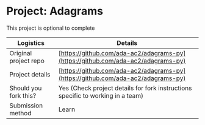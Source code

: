 # Project: Adagrams
This project is optional to complete

| Logistics             | Details                              |
| --------------------- | ------------------------------------ |
| Original project repo | [https://github.com/ada-ac2/adagrams-py](https://github.com/ada-ac2/adagrams-py) |
| Project details       | [https://github.com/ada-ac2/adagrams-py](https://github.com/ada-ac2/adagrams-py) |
| Should you fork this? | Yes (Check project details for fork instructions specific to working in a team)          |
| Submission method     | Learn                                |
